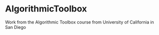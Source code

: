 # AlgorithmicToolbox
Work from the Algorithmic Toolbox course from University of California in San Diego
